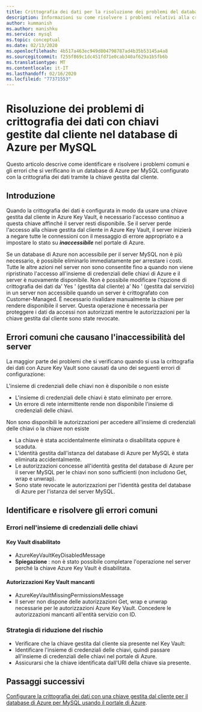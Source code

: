 ```yaml
---
title: Crittografia dei dati per la risoluzione dei problemi del database di Azure per MySQL
description: Informazioni su come risolvere i problemi relativi alla crittografia dei dati per il database di Azure per MySQL
author: kummanish
ms.author: manishku
ms.service: mysql
ms.topic: conceptual
ms.date: 02/13/2020
ms.openlocfilehash: 4b517a463ec949d804798787ad4b35b53145a4a8
ms.sourcegitcommit: f255f869c1dc451fd71e0cab340af629a1b5fb6b
ms.translationtype: MT
ms.contentlocale: it-IT
ms.lasthandoff: 02/16/2020
ms.locfileid: "77371553"
---
```

# <a name="troubleshooting-data-encryption-with-customer-managed-keys-in-azure-database-for-mysql"></a>Risoluzione dei problemi di crittografia dei dati con chiavi gestite dal cliente nel database di Azure per MySQL
Questo articolo descrive come identificare e risolvere i problemi comuni e gli errori che si verificano in un database di Azure per MySQL configurato con la crittografia dei dati tramite la chiave gestita dal cliente.

## <a name="introduction"></a>Introduzione
Quando la crittografia dei dati è configurata in modo da usare una chiave gestita dal cliente in Azure Key Vault, è necessario l'accesso continuo a questa chiave affinché il server resti disponibile. Se il server perde l'accesso alla chiave gestita dal cliente in Azure Key Vault, il server inizierà a negare tutte le connessioni con il messaggio di errore appropriato e a impostare lo stato su ***inaccessibile*** nel portale di Azure.

Se un database di Azure non accessibile per il server MySQL non è più necessario, è possibile eliminarlo immediatamente per arrestare i costi. Tutte le altre azioni nel server non sono consentite fino a quando non viene ripristinato l'accesso all'insieme di credenziali delle chiavi di Azure e il server è nuovamente disponibile. Non è possibile modificare l'opzione di crittografia dei dati da' Yes ' (gestita dal cliente) a' No ' (gestita dal servizio) in un server non accessibile quando un server è crittografato con Customer-Managed. È necessario rivalidare manualmente la chiave per rendere disponibile il server. Questa operazione è necessaria per proteggere i dati da accessi non autorizzati mentre le autorizzazioni per la chiave gestita dal cliente sono state revocate.

## <a name="common-errors-causing-server-to-become-inaccessible"></a>Errori comuni che causano l'inaccessibilità del server

La maggior parte dei problemi che si verificano quando si usa la crittografia dei dati con Azure Key Vault sono causati da uno dei seguenti errori di configurazione:

L'insieme di credenziali delle chiavi non è disponibile o non esiste

* L'insieme di credenziali delle chiavi è stato eliminato per errore.
* Un errore di rete intermittente rende non disponibile l'insieme di credenziali delle chiavi.

Non sono disponibili le autorizzazioni per accedere all'insieme di credenziali delle chiavi o la chiave non esiste

* La chiave è stata accidentalmente eliminata o disabilitata oppure è scaduta.
* L'identità gestita dall'istanza del database di Azure per MySQL è stata eliminata accidentalmente.
* Le autorizzazioni concesse all'identità gestita del database di Azure per il server MySQL per le chiavi non sono sufficienti (non includono Get, wrap e unwrap).
* Sono state revocate le autorizzazioni per l'identità gestita del database di Azure per l'istanza del server MySQL.

## <a name="identify-and-resolve-common-errors"></a>Identificare e risolvere gli errori comuni
### <a name="errors-on-the-key-vault"></a>Errori nell'insieme di credenziali delle chiavi

#### <a name="disabled-key-vault"></a>Key Vault disabilitato
* AzureKeyVaultKeyDisabledMessage
* **Spiegazione** : non è stato possibile completare l'operazione nel server perché la chiave Azure Key Vault è disabilitata.

#### <a name="missing-key-vault-permissions"></a>Autorizzazioni Key Vault mancanti
* AzureKeyVaultMissingPermissionsMessage
* Il server non dispone delle autorizzazioni Get, wrap e unwrap necessarie per le autorizzazioni Azure Key Vault. Concedere le autorizzazioni mancanti all'entità servizio con ID.

### <a name="mitigation"></a>Strategia di riduzione del rischio
* Verificare che la chiave gestita dal cliente sia presente nel Key Vault:
* Identificare l'insieme di credenziali delle chiavi, quindi passare all'insieme di credenziali delle chiavi nel portale di Azure.
* Assicurarsi che la chiave identificata dall'URI della chiave sia presente.


## <a name="next-steps"></a>Passaggi successivi
[Configurare la crittografia dei dati con una chiave gestita dal cliente per il database di Azure per MySQL usando il portale di Azure](howto-data-encryption-portal.md).